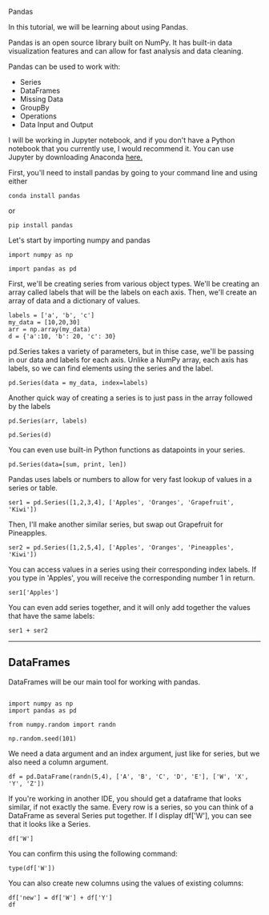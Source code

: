Pandas

In this tutorial, we will be learning about using Pandas.  

Pandas is an open source library built on NumPy.  It has built-in data visualization features and can allow for fast analysis and data cleaning. 

Pandas can be used to work with:
* Series
* DataFrames
* Missing Data
* GroupBy
* Operations
* Data Input and Output 

I will be working in Jupyter notebook, and if you don't have a Python notebook that you currently use, I would recommend it.  You can use Jupyter by downloading Anaconda <a href="https://www.continuum.io/downloads"> here.</a>

First, you'll need to install pandas by going to your command line and using either

```
conda install pandas
```

or

```
pip install pandas
```

<p>Let's start by importing numpy and pandas</p>

```
import numpy as np
```

<p></p>

```
import pandas as pd
```

<p>First, we'll be creating series from various object types.  We'll be creating an array called labels that will be the labels on each axis.  Then, we'll create an array of data and a dictionary of values.</p>

```
labels = ['a', 'b', 'c']
my_data = [10,20,30]
arr = np.array(my_data)
d = {'a':10, 'b': 20, 'c': 30}
```

<p>pd.Series takes a variety of parameters, but in thise case, we'll be passing in our data and labels for each axis.  Unlike a NumPy array, each axis has labels, so we can find elements using the series and the label.  </p>


```
pd.Series(data = my_data, index=labels)

```

<p>Another quick way of creating a series is to just pass in the array followed by the labels</p>

```
pd.Series(arr, labels)
```

<p></p>

```
pd.Series(d)
```

<p>You can even use built-in Python functions as datapoints in your series.  </p>

```
pd.Series(data=[sum, print, len])
```

<p>Pandas uses labels or numbers to allow for very fast lookup of values in a series or table. </p>

```
ser1 = pd.Series([1,2,3,4], ['Apples', 'Oranges', 'Grapefruit', 'Kiwi'])
```


<p>Then, I'll make another similar series, but swap out Grapefruit for Pineapples.</p>

```
ser2 = pd.Series([1,2,5,4], ['Apples', 'Oranges', 'Pineapples', 'Kiwi'])
```

<p>You can access values in a series using their corresponding index labels.  If you type in 'Apples', you will receive the corresponding number 1 in return.  </p>

```
ser1['Apples']

```

<p>You can even add series together, and it will only add together the values that have the same labels:</p>

```
ser1 + ser2

```

<hr>

<h2>DataFrames</h2>

<p>DataFrames will be our main tool for working with pandas.  </p>

```

import numpy as np
import pandas as pd
```

<p></p>

```
from numpy.random import randn

```

<p></p>

```
np.random.seed(101)

```

<p>We need a data argument and an index argument, just like for series, but we also need a column argument.</p>

```
df = pd.DataFrame(randn(5,4), ['A', 'B', 'C', 'D', 'E'], ['W', 'X', 'Y', 'Z'])

```

<p>If you're working in another IDE, you should get a dataframe that looks similar, if not exactly the same.  Every row is a series, so you can think of a DataFrame as several Series put together.  If I display df['W'], you can see that it looks like a Series.</p>

```
df['W']

```

<p>You can confirm this using the following command:</p>

```
type(df['W'])

```

<p>You can also create new columns using the values of existing columns:</p>

```
df['new'] = df['W'] + df['Y']
df

```

<p></p>

```


```